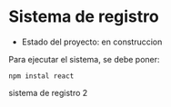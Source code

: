 <h1> Sistema de registro</h1>

- Estado del proyecto: en construccion

Para ejecutar el sistema, se debe poner:

```npm instal react```

sistema de registro 2
